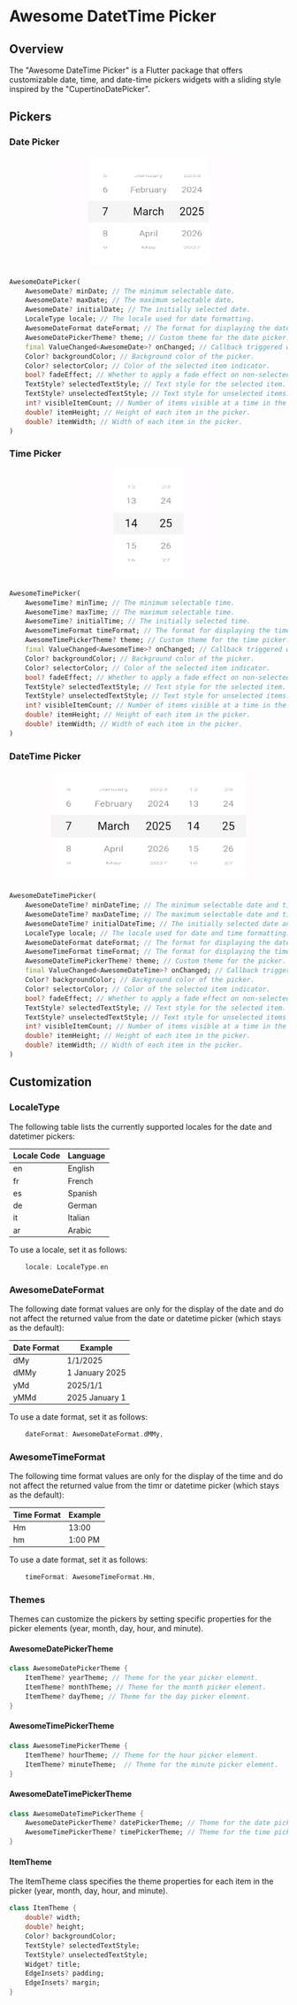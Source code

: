 # Awesome DatetTime Picker

## Overview
The "Awesome DateTime Picker" is a Flutter package that offers customizable date, time, and date-time pickers widgets with a sliding style inspired by the "CupertinoDatePicker".

## Pickers

### Date Picker
<p align="center" width="100%">
    <img src="https://github.com/inesachour/awesome_datetime_picker/blob/master/images/date_picker.jpg?raw=true" height="200">
</p>

```dart
AwesomeDatePicker(
    AwesomeDate? minDate; // The minimum selectable date.
    AwesomeDate? maxDate; // The maximum selectable date.
    AwesomeDate? initialDate; // The initially selected date.
    LocaleType locale; // The locale used for date formatting.
    AwesomeDateFormat dateFormat; // The format for displaying the date.
    AwesomeDatePickerTheme? theme; // Custom theme for the date picker.
    final ValueChanged<AwesomeDate>? onChanged; // Callback triggered when the date is changed.
    Color? backgroundColor; // Background color of the picker.
    Color? selectorColor; // Color of the selected item indicator.
    bool? fadeEffect; // Whether to apply a fade effect on non-selected items.
    TextStyle? selectedTextStyle; // Text style for the selected item.
    TextStyle? unselectedTextStyle; // Text style for unselected items.
    int? visibleItemCount; // Number of items visible at a time in the picker.
    double? itemHeight; // Height of each item in the picker.
    double? itemWidth; // Width of each item in the picker.
)
```


### Time Picker
<p align="center" width="100%">
    <img src="https://github.com/inesachour/awesome_datetime_picker/blob/master/images/time_picker.jpg?raw=true" height="200">
</p>

```dart
AwesomeTimePicker(
    AwesomeTime? minTime; // The minimum selectable time.
    AwesomeTime? maxTime; // The maximum selectable time.
    AwesomeTime? initialTime; // The initially selected time.
    AwesomeTimeFormat timeFormat; // The format for displaying the time (12-hour or 24-hour).
    AwesomeTimePickerTheme? theme; // Custom theme for the time picker.
    final ValueChanged<AwesomeTime>? onChanged; // Callback triggered when the time is changed.
    Color? backgroundColor; // Background color of the picker.
    Color? selectorColor; // Color of the selected item indicator.
    bool? fadeEffect; // Whether to apply a fade effect on non-selected items.
    TextStyle? selectedTextStyle; // Text style for the selected item.
    TextStyle? unselectedTextStyle; // Text style for unselected items.
    int? visibleItemCount; // Number of items visible at a time in the picker.
    double? itemHeight; // Height of each item in the picker.
    double? itemWidth; // Width of each item in the picker.
)
```


### DateTime Picker
<p align="center" width="100%">
    <img src="https://github.com/inesachour/awesome_datetime_picker/blob/master/images/datetime_picker.jpg?raw=true" height="200">
</p>

```dart
AwesomeDateTimePicker(
    AwesomeDateTime? minDateTime; // The minimum selectable date and time.
    AwesomeDateTime? maxDateTime; // The maximum selectable date and time.
    AwesomeDateTime? initialDateTime; // The initially selected date and time.
    LocaleType locale; // The locale used for date and time formatting.
    AwesomeDateFormat dateFormat; // The format for displaying the date.
    AwesomeTimeFormat timeFormat; // The format for displaying the time.
    AwesomeDateTimePickerTheme? theme; // Custom theme for the picker.
    final ValueChanged<AwesomeDateTime>? onChanged; // Callback triggered when the date/time is changed.
    Color? backgroundColor; // Background color of the picker.
    Color? selectorColor; // Color of the selected item indicator.
    bool? fadeEffect; // Whether to apply a fade effect on non-selected items.
    TextStyle? selectedTextStyle; // Text style for the selected item.
    TextStyle? unselectedTextStyle; // Text style for unselected items.
    int? visibleItemCount; // Number of items visible at a time in the picker.
    double? itemHeight; // Height of each item in the picker.
    double? itemWidth; // Width of each item in the picker.
)
```

## Customization
### LocaleType
The following table lists the currently supported locales for the date and datetimer pickers:

| Locale Code | Language         |
|-------------|------------------|
| en          | English          |
| fr          | French           |
| es          | Spanish          |
| de          | German           |
| it          | Italian          |
| ar          | Arabic           |

To use a locale, set it as follows:
```dart
    locale: LocaleType.en
```
### AwesomeDateFormat
The following date format values are only for the display of the date and do not affect the returned value from the date or datetime picker (which stays as the default):

| Date Format | Example           |
|-------------|-------------------|
| dMy         | 1/1/2025          |
| dMMy        | 1 January 2025    |
| yMd         | 2025/1/1          |
| yMMd        | 2025 January 1    |

To use a date format, set it as follows:
```dart
    dateFormat: AwesomeDateFormat.dMMy,
```

### AwesomeTimeFormat
The following time format values are only for the display of the time and do not affect the returned value from the timr or datetime picker (which stays as the default):

| Time Format | Example        |
|-------------|----------------|
| Hm          | 13:00          |
| hm          | 1:00 PM        |

To use a date format, set it as follows:
```dart
    timeFormat: AwesomeTimeFormat.Hm,
```

### Themes
Themes can customize the pickers by setting specific properties for the picker elements (year, month, day, hour, and minute).

#### AwesomeDatePickerTheme
```dart
class AwesomeDatePickerTheme {
    ItemTheme? yearTheme; // Theme for the year picker element.
    ItemTheme? monthTheme; // Theme for the month picker element.
    ItemTheme? dayTheme; // Theme for the day picker element.
}
```

#### AwesomeTimePickerTheme
```dart
class AwesomeTimePickerTheme {
    ItemTheme? hourTheme; // Theme for the hour picker element.
    ItemTheme? minuteTheme;  // Theme for the minute picker element.
}
```

#### AwesomeDateTimePickerTheme
```dart
class AwesomeDateTimePickerTheme {
    AwesomeDatePickerTheme? datePickerTheme; // Theme for the date picker element.
    AwesomeTimePickerTheme? timePickerTheme; // Theme for the time picker element.
}
```

#### ItemTheme
The ItemTheme class specifies the theme properties for each item in the picker (year, month, day, hour, and minute).
```dart
class ItemTheme {
    double? width;
    double? height;
    Color? backgroundColor;
    TextStyle? selectedTextStyle;
    TextStyle? unselectedTextStyle;
    Widget? title;
    EdgeInsets? padding;
    EdgeInsets? margin;
}
```